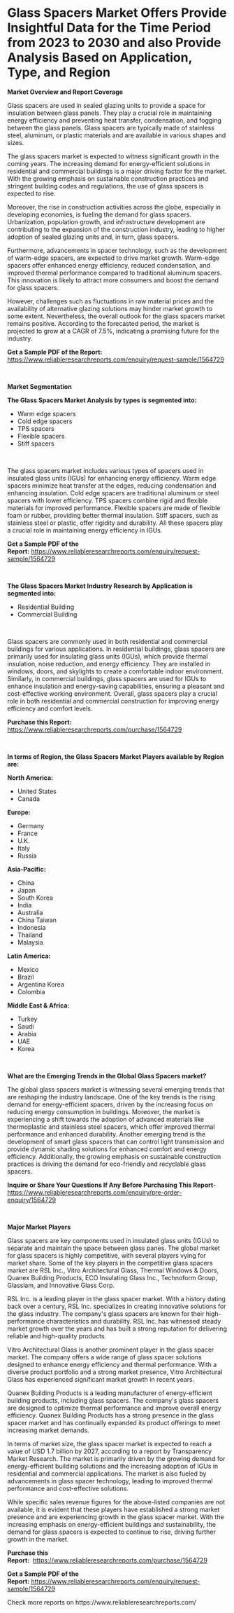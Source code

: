 <p><h1>Glass Spacers Market Offers Provide Insightful Data for the Time Period from 2023 to 2030 and also Provide Analysis Based on Application, Type, and Region</h1></p><p><strong>Market Overview and Report Coverage</strong></p>
<p><p>Glass spacers are used in sealed glazing units to provide a space for insulation between glass panels. They play a crucial role in maintaining energy efficiency and preventing heat transfer, condensation, and fogging between the glass panels. Glass spacers are typically made of stainless steel, aluminum, or plastic materials and are available in various shapes and sizes.</p><p>The glass spacers market is expected to witness significant growth in the coming years. The increasing demand for energy-efficient solutions in residential and commercial buildings is a major driving factor for the market. With the growing emphasis on sustainable construction practices and stringent building codes and regulations, the use of glass spacers is expected to rise.</p><p>Moreover, the rise in construction activities across the globe, especially in developing economies, is fueling the demand for glass spacers. Urbanization, population growth, and infrastructure development are contributing to the expansion of the construction industry, leading to higher adoption of sealed glazing units and, in turn, glass spacers.</p><p>Furthermore, advancements in spacer technology, such as the development of warm-edge spacers, are expected to drive market growth. Warm-edge spacers offer enhanced energy efficiency, reduced condensation, and improved thermal performance compared to traditional aluminum spacers. This innovation is likely to attract more consumers and boost the demand for glass spacers.</p><p>However, challenges such as fluctuations in raw material prices and the availability of alternative glazing solutions may hinder market growth to some extent. Nevertheless, the overall outlook for the glass spacers market remains positive. According to the forecasted period, the market is projected to grow at a CAGR of 7.5%, indicating a promising future for the industry.</p></p>
<p><strong>Get a Sample PDF of the Report:</strong> <a href="https://www.reliableresearchreports.com/enquiry/request-sample/1564729">https://www.reliableresearchreports.com/enquiry/request-sample/1564729</a></p>
<p>&nbsp;</p>
<p><strong>Market Segmentation</strong></p>
<p><strong>The Glass Spacers Market Analysis by types is segmented into:</strong></p>
<p><ul><li>Warm edge spacers</li><li>Cold edge spacers</li><li>TPS spacers</li><li>Flexible spacers</li><li>Stiff spacers</li></ul></p>
<p>&nbsp;</p>
<p><p>The glass spacers market includes various types of spacers used in insulated glass units (IGUs) for enhancing energy efficiency. Warm edge spacers minimize heat transfer at the edges, reducing condensation and enhancing insulation. Cold edge spacers are traditional aluminum or steel spacers with lower efficiency. TPS spacers combine rigid and flexible materials for improved performance. Flexible spacers are made of flexible foam or rubber, providing better thermal insulation. Stiff spacers, such as stainless steel or plastic, offer rigidity and durability. All these spacers play a crucial role in maintaining energy efficiency in IGUs.</p></p>
<p><strong>Get a Sample PDF of the Report:</strong>&nbsp;<a href="https://www.reliableresearchreports.com/enquiry/request-sample/1564729">https://www.reliableresearchreports.com/enquiry/request-sample/1564729</a></p>
<p>&nbsp;</p>
<p><strong>The Glass Spacers Market Industry Research by Application is segmented into:</strong></p>
<p><ul><li>Residential Building</li><li>Commercial Building</li></ul></p>
<p>&nbsp;</p>
<p><p>Glass spacers are commonly used in both residential and commercial buildings for various applications. In residential buildings, glass spacers are primarily used for insulating glass units (IGUs), which provide thermal insulation, noise reduction, and energy efficiency. They are installed in windows, doors, and skylights to create a comfortable indoor environment. Similarly, in commercial buildings, glass spacers are used for IGUs to enhance insulation and energy-saving capabilities, ensuring a pleasant and cost-effective working environment. Overall, glass spacers play a crucial role in both residential and commercial construction for improving energy efficiency and comfort levels.</p></p>
<p><strong>Purchase this Report:</strong>&nbsp; <a href="https://www.reliableresearchreports.com/purchase/1564729">https://www.reliableresearchreports.com/purchase/1564729</a></p>
<p>&nbsp;</p>
<p><strong>In terms of Region, the Glass Spacers Market Players available by Region are:</strong></p>
<p>
    <p> <strong> North America: </strong>
        <ul>
            <li>United States</li>
            <li>Canada</li>
        </ul>
        </p> 
    <p> <strong> Europe: </strong>
        <ul>
            <li>Germany</li>
            <li>France</li>
            <li>U.K.</li>
            <li>Italy</li>
            <li>Russia</li>
        </ul>
        </p> 
    <p> <strong> Asia-Pacific: </strong>
        <ul>
            <li>China</li>
            <li>Japan</li>
            <li>South Korea</li>
            <li>India</li>
            <li>Australia</li>
            <li>China Taiwan</li>
            <li>Indonesia</li>
            <li>Thailand</li>
            <li>Malaysia</li>
        </ul>
        </p> 
    <p> <strong> Latin America: </strong>
        <ul>
            <li>Mexico</li>
            <li>Brazil</li>
            <li>Argentina Korea</li>
            <li>Colombia</li>
        </ul>
        </p> 
    <p> <strong> Middle East & Africa: </strong>
        <ul>
            <li>Turkey</li>
            <li>Saudi</li>
            <li>Arabia</li>
            <li>UAE</li>
            <li>Korea</li>
        </ul>
    </p>
    </p>
<p>&nbsp;</p>
<p><strong>What are the Emerging Trends in the Global Glass Spacers market?</strong></p>
<p><p>The global glass spacers market is witnessing several emerging trends that are reshaping the industry landscape. One of the key trends is the rising demand for energy-efficient spacers, driven by the increasing focus on reducing energy consumption in buildings. Moreover, the market is experiencing a shift towards the adoption of advanced materials like thermoplastic and stainless steel spacers, which offer improved thermal performance and enhanced durability. Another emerging trend is the development of smart glass spacers that can control light transmission and provide dynamic shading solutions for enhanced comfort and energy efficiency. Additionally, the growing emphasis on sustainable construction practices is driving the demand for eco-friendly and recyclable glass spacers.</p></p>
<p><strong>Inquire or Share Your Questions If Any Before Purchasing This Report</strong>- <a href="https://www.reliableresearchreports.com/enquiry/pre-order-enquiry/1564729">https://www.reliableresearchreports.com/enquiry/pre-order-enquiry/1564729</a></p>
<p>&nbsp;</p>
<p><strong>Major Market Players</strong></p>
<p><p>Glass spacers are key components used in insulated glass units (IGUs) to separate and maintain the space between glass panes. The global market for glass spacers is highly competitive, with several players vying for market share. Some of the key players in the competitive glass spacers market are RSL Inc., Vitro Architectural Glass, Thermal Windows & Doors, Quanex Building Products, ECO Insulating Glass Inc., Technoform Group, Glasslam, and Innovative Glass Corp.</p><p>RSL Inc. is a leading player in the glass spacer market. With a history dating back over a century, RSL Inc. specializes in creating innovative solutions for the glass industry. The company's glass spacers are known for their high-performance characteristics and durability. RSL Inc. has witnessed steady market growth over the years and has built a strong reputation for delivering reliable and high-quality products.</p><p>Vitro Architectural Glass is another prominent player in the glass spacer market. The company offers a wide range of glass spacer solutions designed to enhance energy efficiency and thermal performance. With a diverse product portfolio and a strong market presence, Vitro Architectural Glass has experienced significant market growth in recent years.</p><p>Quanex Building Products is a leading manufacturer of energy-efficient building products, including glass spacers. The company's glass spacers are designed to optimize thermal performance and improve overall energy efficiency. Quanex Building Products has a strong presence in the glass spacer market and has continually expanded its product offerings to meet increasing market demands.</p><p>In terms of market size, the glass spacer market is expected to reach a value of USD 1.7 billion by 2027, according to a report by Transparency Market Research. The market is primarily driven by the growing demand for energy-efficient building solutions and the increasing adoption of IGUs in residential and commercial applications. The market is also fueled by advancements in glass spacer technology, leading to improved thermal performance and cost-effective solutions.</p><p>While specific sales revenue figures for the above-listed companies are not available, it is evident that these players have established a strong market presence and are experiencing growth in the glass spacer market. With the increasing emphasis on energy-efficient buildings and sustainability, the demand for glass spacers is expected to continue to rise, driving further growth in the market.</p></p>
<p><strong>Purchase this Report:</strong>&nbsp;&nbsp;<a href="https://www.reliableresearchreports.com/purchase/1564729">https://www.reliableresearchreports.com/purchase/1564729</a></p>
<p></p>
<p><strong>Get a Sample PDF of the Report:</strong>&nbsp;<a href="https://www.reliableresearchreports.com/enquiry/request-sample/1564729">https://www.reliableresearchreports.com/enquiry/request-sample/1564729</a></p>
<p>Check more reports on https://www.reliableresearchreports.com/</p>